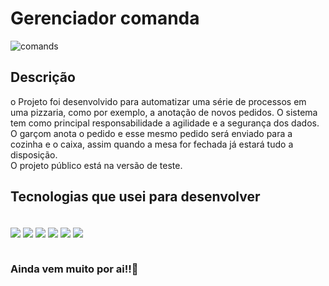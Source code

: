 # Gerenciador comanda
![comands](https://user-images.githubusercontent.com/75812324/173676820-ed5276ba-eec0-429b-a111-4462cfca9b55.png)


## Descrição
<p>
o Projeto foi desenvolvido para automatizar uma série de processos em uma pizzaria, como por exemplo, a anotação de novos pedidos.
  O sistema tem como principal responsabilidade a agilidade e a segurança dos dados.
  O garçom anota o pedido e esse mesmo pedido será enviado para a cozinha e o caixa, assim quando a mesa for fechada já estará tudo a disposição. 
  <br/>
  O projeto público está na versão de teste.
</p>

## Tecnologias que usei para desenvolver
<div style="display:inline_block"><br/>
    <img align="center" src="https://img.shields.io/badge/HTML5-E34F26?style=for-the-badge&logo=html5&logoColor=white" />
    <img align="center" src="https://img.shields.io/badge/CSS3-1572B6?style=for-the-badge&logo=css3&logoColor=white" />
    <img align="center" src="https://img.shields.io/badge/JavaScript-F7DF1E?style=for-the-badge&logo=javascript&logoColor=black" />
    <img align="center" src="https://img.shields.io/badge/React-20232A?style=for-the-badge&logo=react&logoColor=61DAFB" />
    <img align="center" src="https://img.shields.io/badge/Node.js-43853D?style=for-the-badge&logo=node.js&logoColor=white" />
    <img align="center" src="https://img.shields.io/badge/MongoDB-4EA94B?style=for-the-badge&logo=mongodb&logoColor=white" />
</div><br/>

### Ainda vem muito por ai!!🚀

